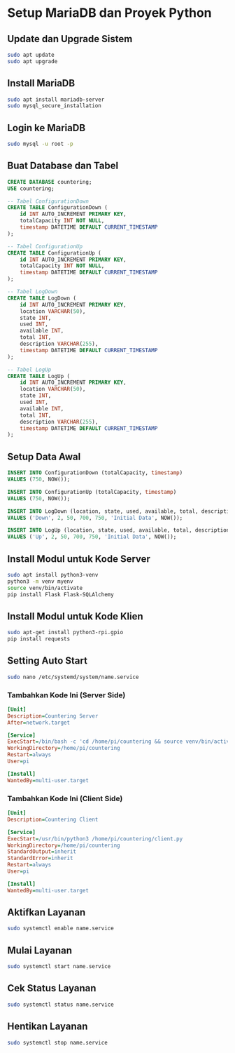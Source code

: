 # Setup MariaDB dan Proyek Python

## Update dan Upgrade Sistem
```bash
sudo apt update
sudo apt upgrade
```

## Install MariaDB
```bash
sudo apt install mariadb-server
sudo mysql_secure_installation
```

## Login ke MariaDB
```bash
sudo mysql -u root -p
```

## Buat Database dan Tabel
```sql
CREATE DATABASE countering;
USE countering;

-- Tabel ConfigurationDown
CREATE TABLE ConfigurationDown (
    id INT AUTO_INCREMENT PRIMARY KEY,
    totalCapacity INT NOT NULL,
    timestamp DATETIME DEFAULT CURRENT_TIMESTAMP
);

-- Tabel ConfigurationUp
CREATE TABLE ConfigurationUp (
    id INT AUTO_INCREMENT PRIMARY KEY,
    totalCapacity INT NOT NULL,
    timestamp DATETIME DEFAULT CURRENT_TIMESTAMP
);

-- Tabel LogDown
CREATE TABLE LogDown (
    id INT AUTO_INCREMENT PRIMARY KEY,
    location VARCHAR(50),
    state INT,
    used INT,
    available INT,
    total INT,
    description VARCHAR(255),
    timestamp DATETIME DEFAULT CURRENT_TIMESTAMP
);

-- Tabel LogUp
CREATE TABLE LogUp (
    id INT AUTO_INCREMENT PRIMARY KEY,
    location VARCHAR(50),
    state INT,
    used INT,
    available INT,
    total INT,
    description VARCHAR(255),
    timestamp DATETIME DEFAULT CURRENT_TIMESTAMP
);
```

## Setup Data Awal
```sql
INSERT INTO ConfigurationDown (totalCapacity, timestamp)
VALUES (750, NOW());

INSERT INTO ConfigurationUp (totalCapacity, timestamp)
VALUES (750, NOW());

INSERT INTO LogDown (location, state, used, available, total, description, timestamp)
VALUES ('Down', 2, 50, 700, 750, 'Initial Data', NOW());

INSERT INTO LogUp (location, state, used, available, total, description, timestamp)
VALUES ('Up', 2, 50, 700, 750, 'Initial Data', NOW());
```

## Install Modul untuk Kode Server
```bash
sudo apt install python3-venv
python3 -m venv myenv
source venv/bin/activate
pip install Flask Flask-SQLAlchemy
```

## Install Modul untuk Kode Klien
```bash
sudo apt-get install python3-rpi.gpio
pip install requests
```

## Setting Auto Start
```bash
sudo nano /etc/systemd/system/name.service
```

### Tambahkan Kode Ini (Server Side)
```ini
[Unit]
Description=Countering Server
After=network.target

[Service]
ExecStart=/bin/bash -c 'cd /home/pi/countering && source venv/bin/activate && python server.py'
WorkingDirectory=/home/pi/countering
Restart=always
User=pi

[Install]
WantedBy=multi-user.target
```

### Tambahkan Kode Ini (Client Side)
```ini
[Unit]
Description=Countering Client

[Service]
ExecStart=/usr/bin/python3 /home/pi/countering/client.py
WorkingDirectory=/home/pi/countering
StandardOutput=inherit
StandardError=inherit
Restart=always
User=pi

[Install]
WantedBy=multi-user.target
```

## Aktifkan Layanan
```bash
sudo systemctl enable name.service
```

## Mulai Layanan
```bash
sudo systemctl start name.service
```

## Cek Status Layanan
```bash
sudo systemctl status name.service
```

## Hentikan Layanan
```bash
sudo systemctl stop name.service
```